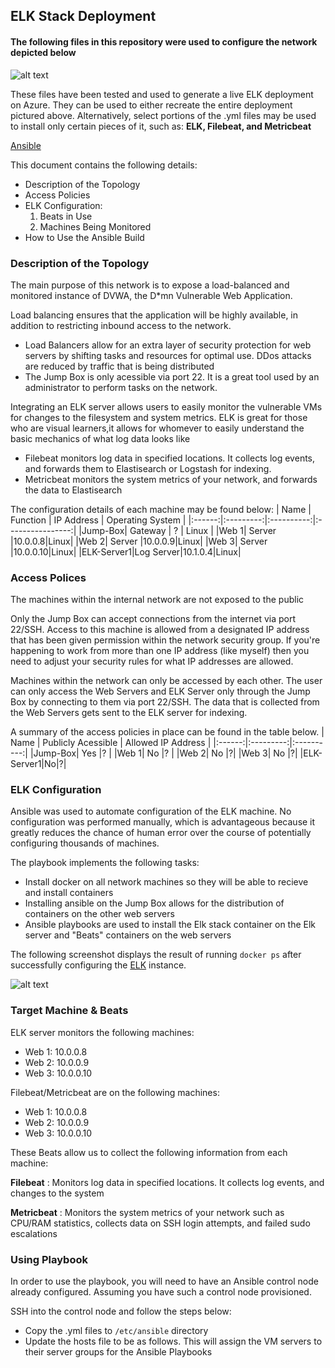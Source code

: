 ## ELK Stack Deployment 
#### The following files in this repository were used to configure the network depicted below
 
![alt text](https://github.com/ellakatherinee/super-duper-guacamole/blob/main/Diagrams/ELK-1.png "Azure Diagram")

These files have been tested and used to generate a live ELK deployment on Azure. They can be used to either recreate the entire deployment pictured above. Alternatively, select portions of the .yml files may be used to install only certain pieces of it, such as: **ELK, Filebeat, and Metricbeat**

[Ansible](https://github.com/ellakatherinee/super-duper-guacamole/tree/main/Ansible)

This document contains the following details:
* Description of the Topology
* Access Policies
* ELK Configuration: 
  1. Beats in Use  
  2. Machines Being Monitored
* How to Use the Ansible Build

### Description of the Topology 
The main purpose of this network is to expose a load-balanced and monitored instance of DVWA, the D*mn Vulnerable Web Application.

Load balancing ensures that the application will be highly available, in addition to restricting inbound access to the network.
 * Load Balancers allow for an extra layer of security protection for web servers by shifting tasks and resources for optimal use. DDos attacks are reduced by traffic that is being distributed  
  * The Jump Box is only acessible via port 22. It is a great tool used by an administrator to perform tasks on the network. 
  
Integrating an ELK server allows users to easily monitor the vulnerable VMs for changes to the filesystem and system metrics. ELK is great for those who are visual learners,it allows for whomever to easily understand the basic mechanics of what log data looks like  
  * Filebeat monitors log data in specified locations. It collects log events, and forwards them to Elastisearch or Logstash for indexing. 
  * Metricbeat monitors the system metrics of your network, and forwards the data to Elastisearch 

The configuration details of each machine may be found below: 
| Name | Function | IP Address | Operating System |
|:------:|:---------:|:----------:|:----------------:|
|Jump-Box| Gateway | ? | Linux | 
|Web 1| Server |10.0.0.8|Linux|
|Web 2| Server |10.0.0.9|Linux|
|Web 3| Server |10.0.0.10|Linux|
|ELK-Server1|Log Server|10.1.0.4|Linux| 


### Access Polices 
The machines within the internal network are not exposed to the public 

Only the Jump Box can accept connections from the internet via port 22/SSH. Access to this machine is allowed from a designated IP address that has been given permission within the network security group. If you're happening to work from more than one IP address (like myself) then you need to adjust your security rules for what IP addresses are allowed. 

Machines within the network can only be accessed by each other. The user can only access the Web Servers and ELK Server only through the Jump Box by connecting to them via port 22/SSH. The data that is collected from the Web Servers gets sent to the ELK server for indexing. 

A summary of the access policies in place can be found in the table below.
| Name | Publicly Acessible | Allowed IP Address |
|:------:|:---------:|:----------:|
|Jump-Box| Yes |? | 
|Web 1| No |? |
|Web 2| No |?|
|Web 3| No |?|
|ELK-Server1|No|?| 

### ELK Configuration 
Ansible was used to automate configuration of the ELK machine. No configuration was performed manually, which is advantageous because it greatly reduces the chance of human error over the course of potentially configuring thousands of machines.

The playbook implements the following tasks:
* Install docker on all network machines so they will be able to recieve and install containers 
* Installing ansible on the Jump Box allows for the distribution of containers on the other web servers 
* Ansible playbooks are used to install the Elk stack container on the Elk server and "Beats" containers on the web servers 

The following screenshot displays the result of running `docker ps` after successfully configuring the [ELK](https://github.com/ellakatherinee/super-duper-guacamole/blob/main/Ansible/install-elk.yml) instance.
 
![alt text](https://github.com/ellakatherinee/super-duper-guacamole/blob/main/Diagrams/Docker-ELK.jpeg "Docker")

### Target Machine & Beats
ELK server monitors the following machines: 
* Web 1: 10.0.0.8
* Web 2: 10.0.0.9
* Web 3: 10.0.0.10

Filebeat/Metricbeat are on the following machines:
* Web 1: 10.0.0.8
* Web 2: 10.0.0.9
* Web 3: 10.0.0.10

These Beats allow us to collect the following information from each machine:

**Filebeat** : Monitors log data in specified locations. It collects log events, and changes to the system 

**Metricbeat** : Monitors the system metrics of your network such as CPU/RAM statistics, collects data on SSH login attempts, and failed sudo escalations

### Using Playbook

In order to use the playbook, you will need to have an Ansible control node already configured. Assuming you have such a control node provisioned. 

SSH into the control node and follow the steps below:

* Copy the .yml files to `/etc/ansible` directory 
* Update the hosts file to be as follows. This will assign the VM servers to their server groups for the Ansible Playbooks 





  
